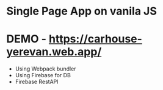 # Single Page App on vanila JS
# DEMO - https://carhouse-yerevan.web.app/
- Using Webpack bundler
- Using Firebase for DB
- Firebase RestAPI
